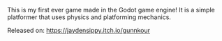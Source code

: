 This is my first ever game made in the Godot game engine! It is a simple platformer that uses physics and platforming mechanics.

Released on: https://jaydensippy.itch.io/gunnkour

